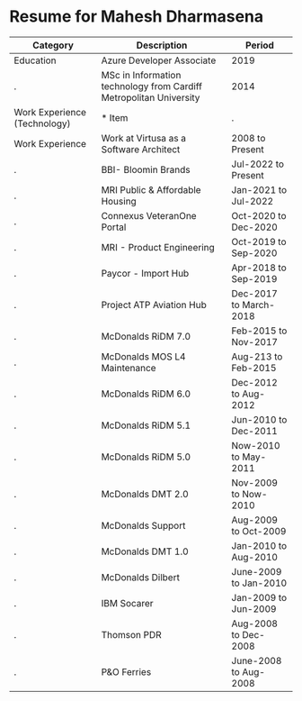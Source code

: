 # Resume for Mahesh Dharmasena

Category | Description | Period
-------- | ----------- | ------
Education | Azure Developer Associate | 2019
. | MSc in Information technology from Cardiff Metropolitan University | 2014
Work Experience (Technology) | * Item  | .
Work Experience | Work at Virtusa as a Software Architect | 2008 to Present
. | BBI- Bloomin Brands | Jul-2022 to Present
. | MRI Public & Affordable Housing | Jan-2021 to Jul-2022
. | Connexus VeteranOne Portal | Oct-2020 to Dec-2020
. | MRI - Product Engineering | Oct-2019 to Sep-2020
. | Paycor - Import Hub | Apr-2018 to Sep-2019
. | Project	ATP Aviation Hub | Dec-2017 to March-2018
. | McDonalds RiDM 7.0 | Feb-2015 to Nov-2017
. | McDonalds MOS L4 Maintenance | Aug-213 to Feb-2015
. | McDonalds RiDM 6.0 | Dec-2012 to Aug-2012
. | McDonalds RiDM 5.1 | Jun-2010 to Dec-2011
. | McDonalds RiDM 5.0 | Now-2010 to May-2011
. | McDonalds DMT 2.0 | Nov-2009 to Now-2010
. | McDonalds Support | Aug-2009 to Oct-2009
. | McDonalds DMT 1.0 | Jan-2010 to Aug-2010
. | McDonalds Dilbert | June-2009 to Jan-2010
. | IBM Socarer | Jan-2009 to Jun-2009
. | Thomson PDR | Aug-2008 to Dec-2008
. | P&O Ferries | June-2008 to Aug-2008



 
















